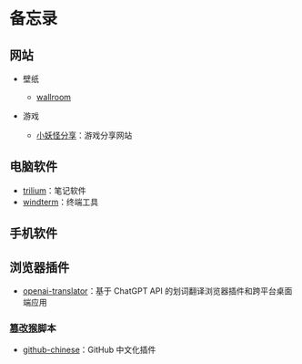 # 备忘录

## 网站
- 壁纸
  - [wallroom](https://wallroom.io/)

- 游戏
  - [小妖怪分享](https://www.xyg688.com/)：游戏分享网站

## 电脑软件
- [trilium](https://github.com/zadam/trilium)：笔记软件
- [windterm](https://github.com/kingToolbox/WindTerm)：终端工具

## 手机软件

## 浏览器插件
- [openai-translator](https://github.com/openai-translator/openai-translator)：基于 ChatGPT API 的划词翻译浏览器插件和跨平台桌面端应用

### [篡改猴](https://www.tampermonkey.net/ "篡改猴下载")脚本
- [github-chinese](https://github.com/maboloshi/github-chinese)：GitHub 中文化插件

